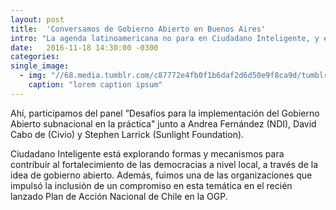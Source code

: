 ```yaml
---
layout: post
title:  'Conversamos de Gobierno Abierto en Buenos Aires'
intro: "La agenda latinoamericana no para en Ciudadano Inteligente, y el pasado 10 de noviembre, Manuel Barros, Coordinador de Proyectos de FCI, estuvo en el ‘Encuentro Regional de Entidades Subnacionales por el Gobierno Abierto’. ¿Qué es esto? Una serie de charlas y paneles enfocados en el desarrollo y la implementación del Gobierno Abierto a nivel local (o sea municipios y ciudades)."
date:   2016-11-18 14:30:00 -0300
categories: 
single_image:
  - img: "//68.media.tumblr.com/c87772e4fb0f1b6daf2d6d50e9f8ca9d/tumblr_inline_ogupooxUAm1uz8ttg_500.jpg"
    caption: "lorem caption ipsum"
---
```

Ahí, participamos del panel ”Desafíos para la implementación del Gobierno Abierto subnacional en la práctica" junto a Andrea Fernández (NDI), David Cabo de (Civio) y Stephen Larrick (Sunlight Foundation).

Ciudadano Inteligente está explorando formas y mecanismos para contribuir al fortalecimiento de las democracias a nivel local, a través de la idea de gobierno abierto. Además, fuimos una de las organizaciones que impulsó la inclusión de un compromiso en esta temática en el recién lanzado Plan de Acción Nacional de Chile en la OGP.
